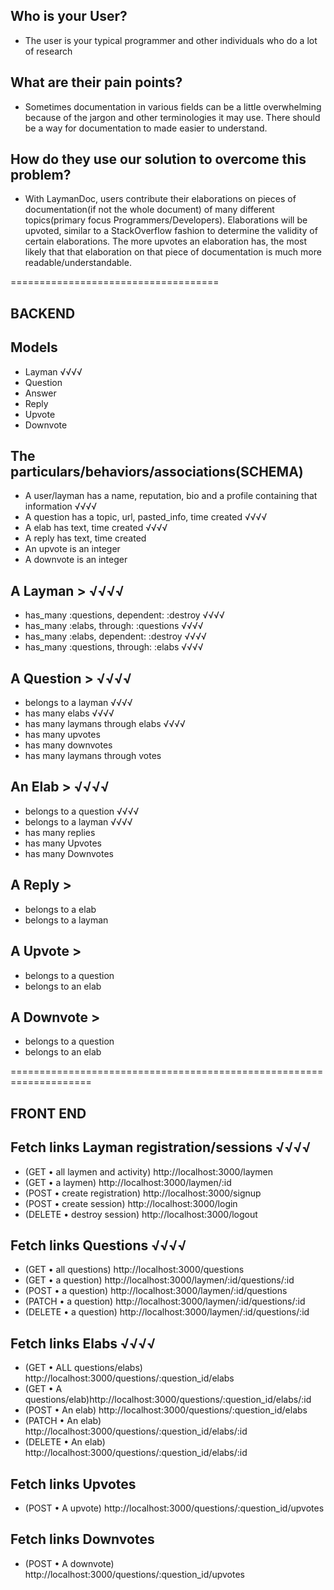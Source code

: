 ## Who is your User?

- The user is your typical programmer and other individuals who do a lot of
  research

## What are their pain points?

- Sometimes documentation in various fields can be a little overwhelming because
  of the jargon and other terminologies it may use. There should be a way for
  documentation to made easier to understand.

## How do they use our solution to overcome this problem?

- With LaymanDoc, users contribute their elaborations on pieces of
  documentation(if not the whole document) of many different topics(primary
  focus Programmers/Developers). Elaborations will be upvoted, similar to a
  StackOverflow fashion to determine the validity of certain elaborations. The
  more upvotes an elaboration has, the most likely that that elaboration on that
  piece of documentation is much more readable/understandable.

====================================

## BACKEND

## Models

- Layman √√√√
- Question
- Answer
- Reply
- Upvote
- Downvote

## The particulars/behaviors/associations(SCHEMA)

- A user/layman has a name, reputation, bio and a profile containing that
  information √√√√
- A question has a topic, url, pasted_info, time created √√√√
- A elab has text, time created √√√√
- A reply has text, time created
- An upvote is an integer
- A downvote is an integer

## A Layman > √√√√

- has_many :questions, dependent: :destroy √√√√
- has_many :elabs, through: :questions √√√√
- has_many :elabs, dependent: :destroy √√√√
- has_many :questions, through: :elabs √√√√

## A Question > √√√√

- belongs to a layman √√√√
- has many elabs √√√√
- has many laymans through elabs √√√√
- has many upvotes
- has many downvotes
- has many laymans through votes

## An Elab > √√√√

- belongs to a question √√√√
- belongs to a layman √√√√
- has many replies
- has many Upvotes
- has many Downvotes

## A Reply >

- belongs to a elab
- belongs to a layman

## A Upvote >

- belongs to a question
- belongs to an elab

## A Downvote >

- belongs to a question
- belongs to an elab

====================================================================

## FRONT END

## Fetch links Layman registration/sessions √√√√

- (GET • all laymen and activity) http://localhost:3000/laymen
- (GET • a laymen) http://localhost:3000/laymen/:id
- (POST • create registration) http://localhost:3000/signup
- (POST • create session) http://localhost:3000/login
- (DELETE • destroy session) http://localhost:3000/logout

## Fetch links Questions √√√√

- (GET • all questions) http://localhost:3000/questions
- (GET • a question) http://localhost:3000/laymen/:id/questions/:id
- (POST • a question) http://localhost:3000/laymen/:id/questions
- (PATCH • a question) http://localhost:3000/laymen/:id/questions/:id
- (DELETE • a question) http://localhost:3000/laymen/:id/questions/:id

## Fetch links Elabs √√√√

- (GET • ALL questions/elabs) http://localhost:3000/questions/:question_id/elabs
- (GET • A questions/elab)http://localhost:3000/questions/:question_id/elabs/:id
- (POST • An elab) http://localhost:3000/questions/:question_id/elabs
- (PATCH • An elab) http://localhost:3000/questions/:question_id/elabs/:id
- (DELETE • An elab) http://localhost:3000/questions/:question_id/elabs/:id

## Fetch links Upvotes

- (POST • A upvote) http://localhost:3000/questions/:question_id/upvotes

## Fetch links Downvotes

- (POST • A downvote) http://localhost:3000/questions/:question_id/upvotes
